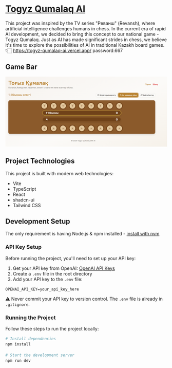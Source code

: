 # [Togyz Qumalaq AI](https://togyz-qumalaq-ai.vercel.app/)
This project was inspired by the TV series "Реванш" (Revansh), where artificial intelligence challenges humans in chess. In the current era of rapid AI development, we decided to bring this concept to our national game - Togyz Qumalaq. Just as AI has made significant strides in chess, we believe it's time to explore the possibilities of AI in traditional Kazakh board games.
👇🏻
https://togyz-qumalaq-ai.vercel.app/
password:667

## Game Bar
![Game Bar](https://github.com/dauitsuragan002/9qumalaqAI/blob/main/public/app.png)

## Project Technologies

This project is built with modern web technologies:

- Vite
- TypeScript
- React
- shadcn-ui
- Tailwind CSS

## Development Setup

The only requirement is having Node.js & npm installed - [install with nvm](https://github.com/nvm-sh/nvm#installing-and-updating)

### API Key Setup

Before running the project, you'll need to set up your API key:

1. Get your API key from OpenAI: [OpenAI API Keys](https://platform.openai.com/api-keys)
2. Create a `.env` file in the root directory
3. Add your API key to the `.env` file:
```env
OPENAI_API_KEY=your_api_key_here
```
⚠️ Never commit your API key to version control. The `.env` file is already in `.gitignore`.

### Running the Project

Follow these steps to run the project locally:

```sh
# Install dependencies
npm install

# Start the development server
npm run dev
```

